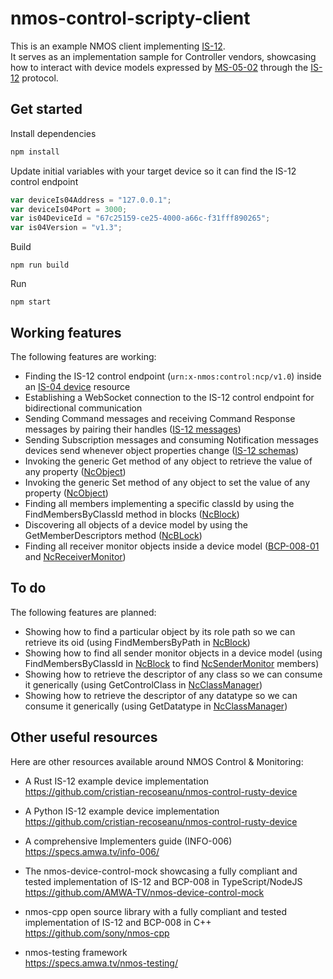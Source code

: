 # nmos-control-scripty-client

This is an example NMOS client implementing [IS-12](https://specs.amwa.tv/is-12/).  
It serves as an implementation sample for Controller vendors, showcasing how to interact with device models expressed by [MS-05-02]() through the [IS-12](https://specs.amwa.tv/is-12/) protocol.

## Get started

Install dependencies
```bash
npm install
```

Update initial variables with your target device so it can find the IS-12 control endpoint
```typescript
var deviceIs04Address = "127.0.0.1";
var deviceIs04Port = 3000;
var is04DeviceId = "67c25159-ce25-4000-a66c-f31fff890265";
var is04Version = "v1.3";
```

Build
```
npm run build
```

Run
```
npm start
```

## Working features

The following features are working:

* Finding the IS-12 control endpoint (`urn:x-nmos:control:ncp/v1.0`) inside an [IS-04 device](https://specs.amwa.tv/is-12/releases/v1.0.1/docs/IS-04_interactions.html) resource
* Establishing a WebSocket connection to the IS-12 control endpoint for bidirectional communication
* Sending Command messages and receiving Command Response messages by pairing their handles ([IS-12 messages](https://specs.amwa.tv/is-12/releases/v1.0.1/docs/Protocol_messaging.html))
* Sending Subscription messages and consuming Notification messages devices send whenever object properties change ([IS-12 schemas](https://specs.amwa.tv/is-12/releases/v1.0.1/APIs/schemas/))
* Invoking the generic Get method of any object to retrieve the value of any property ([NcObject](https://specs.amwa.tv/ms-05-02/branches/v1.0.x/docs/NcObject.html#generic-getter-and-setter))
* Invoking the generic Set method of any object to set the value of any property ([NcObject](https://specs.amwa.tv/ms-05-02/branches/v1.0.x/docs/Framework.html#ncobject))
* Finding all members implementing a specific classId by using the FindMembersByClassId method in blocks ([NcBlock](https://specs.amwa.tv/ms-05-02/branches/v1.0.x/docs/Blocks.html#search-methods))
* Discovering all objects of a device model by using the GetMemberDescriptors method ([NcBLock](https://specs.amwa.tv/ms-05-02/branches/v1.0.x/docs/Framework.html#ncblock))
* Finding all receiver monitor objects inside a device model ([BCP-008-01](https://specs.amwa.tv/bcp-008-01/releases/v1.0.0/docs/Overview.html) and [NcReceiverMonitor](https://specs.amwa.tv/nmos-control-feature-sets/branches/main/monitoring/#ncreceivermonitor))

## To do

The following features are planned:

* Showing how to find a particular object by its role path so we can retrieve its oid (using FindMembersByPath in [NcBlock](https://specs.amwa.tv/ms-05-02/branches/v1.0.x/docs/Framework.html#ncblock))
* Showing how to find all sender monitor objects in a device model (using FindMembersByClassId in [NcBlock](https://specs.amwa.tv/ms-05-02/branches/v1.0.x/docs/Framework.html#ncblock) to find [NcSenderMonitor](https://specs.amwa.tv/nmos-control-feature-sets/branches/main/monitoring/#ncsendermonitor) members)
* Showing how to retrieve the descriptor of any class so we can consume it generically (using GetControlClass in [NcClassManager](https://specs.amwa.tv/ms-05-02/branches/v1.0.x/docs/Framework.html#ncclassmanager))
* Showing how to retrieve the descriptor of any datatype so we can consume it generically (using GetDatatype in [NcClassManager](https://specs.amwa.tv/ms-05-02/branches/v1.0.x/docs/Framework.html#ncclassmanager))

## Other useful resources

Here are other resources available around NMOS Control & Monitoring:

* A Rust IS-12 example device implementation  
https://github.com/cristian-recoseanu/nmos-control-rusty-device

* A Python IS-12 example device implementation  
https://github.com/cristian-recoseanu/nmos-control-rusty-device

* A comprehensive Implementers guide (INFO-006)  
https://specs.amwa.tv/info-006/

* The nmos-device-control-mock showcasing a fully compliant and tested implementation of IS-12 and BCP-008 in TypeScript/NodeJS  
https://github.com/AMWA-TV/nmos-device-control-mock

* nmos-cpp open source library with a fully compliant and tested implementation of IS-12 and BCP-008 in C++  
https://github.com/sony/nmos-cpp

* nmos-testing framework  
https://specs.amwa.tv/nmos-testing/

